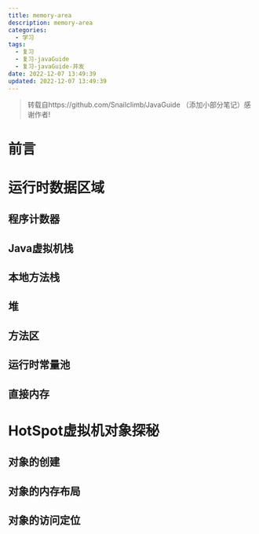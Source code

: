 ```yaml
---
title: memory-area
description: memory-area
categories:
  - 学习
tags:
  - 复习
  - 复习-javaGuide
  - 复习-javaGuide-并发
date: 2022-12-07 13:49:39
updated: 2022-12-07 13:49:39
---
```


> 转载自https://github.com/Snailclimb/JavaGuide （添加小部分笔记）感谢作者!

# 前言

# 运行时数据区域

## 程序计数器

## Java虚拟机栈

## 本地方法栈

## 堆

## 方法区

## 运行时常量池

## 直接内存

# HotSpot虚拟机对象探秘

## 对象的创建

## 对象的内存布局

## 对象的访问定位